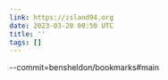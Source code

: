 ```yaml
---
link: https://island94.org
date: 2023-03-20 00:50 UTC
title: ''
tags: []
---
```


--commit=bensheldon/bookmarks#main
